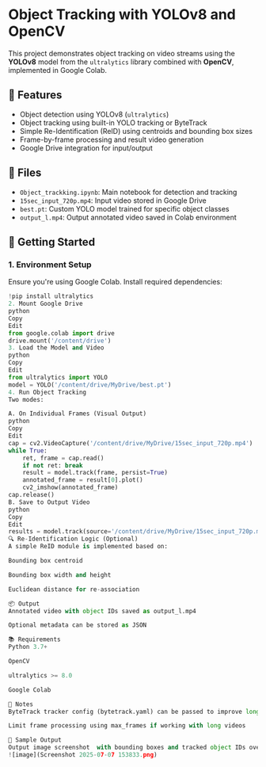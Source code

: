 # Object Tracking with YOLOv8 and OpenCV

This project demonstrates object tracking on video streams using the **YOLOv8** model from the `ultralytics` library combined with **OpenCV**, implemented in Google Colab.

## 🔧 Features

- Object detection using YOLOv8 (`ultralytics`)
- Object tracking using built-in YOLO tracking or ByteTrack
- Simple Re-Identification (ReID) using centroids and bounding box sizes
- Frame-by-frame processing and result video generation
- Google Drive integration for input/output

## 📁 Files

- `Object_trackking.ipynb`: Main notebook for detection and tracking
- `15sec_input_720p.mp4`: Input video stored in Google Drive
- `best.pt`: Custom YOLO model trained for specific object classes
- `output_l.mp4`: Output annotated video saved in Colab environment

## 🚀 Getting Started

### 1. Environment Setup

Ensure you're using Google Colab. Install required dependencies:

```python
!pip install ultralytics
2. Mount Google Drive
python
Copy
Edit
from google.colab import drive
drive.mount('/content/drive')
3. Load the Model and Video
python
Copy
Edit
from ultralytics import YOLO
model = YOLO('/content/drive/MyDrive/best.pt')
4. Run Object Tracking
Two modes:

A. On Individual Frames (Visual Output)
python
Copy
Edit
cap = cv2.VideoCapture('/content/drive/MyDrive/15sec_input_720p.mp4')
while True:
    ret, frame = cap.read()
    if not ret: break
    result = model.track(frame, persist=True)
    annotated_frame = result[0].plot()
    cv2_imshow(annotated_frame)
cap.release()
B. Save to Output Video
python
Copy
Edit
results = model.track(source='/content/drive/MyDrive/15sec_input_720p.mp4', show=True, save=True)
🔍 Re-Identification Logic (Optional)
A simple ReID module is implemented based on:

Bounding box centroid

Bounding box width and height

Euclidean distance for re-association

📦 Output
Annotated video with object IDs saved as output_l.mp4

Optional metadata can be stored as JSON

📚 Requirements
Python 3.7+

OpenCV

ultralytics >= 8.0

Google Colab

📌 Notes
ByteTrack tracker config (bytetrack.yaml) can be passed to improve long-term tracking

Limit frame processing using max_frames if working with long videos

📸 Sample Output
Output image screenshot  with bounding boxes and tracked object IDs overlayed frame.
![image](Screenshot 2025-07-07 153833.png)

